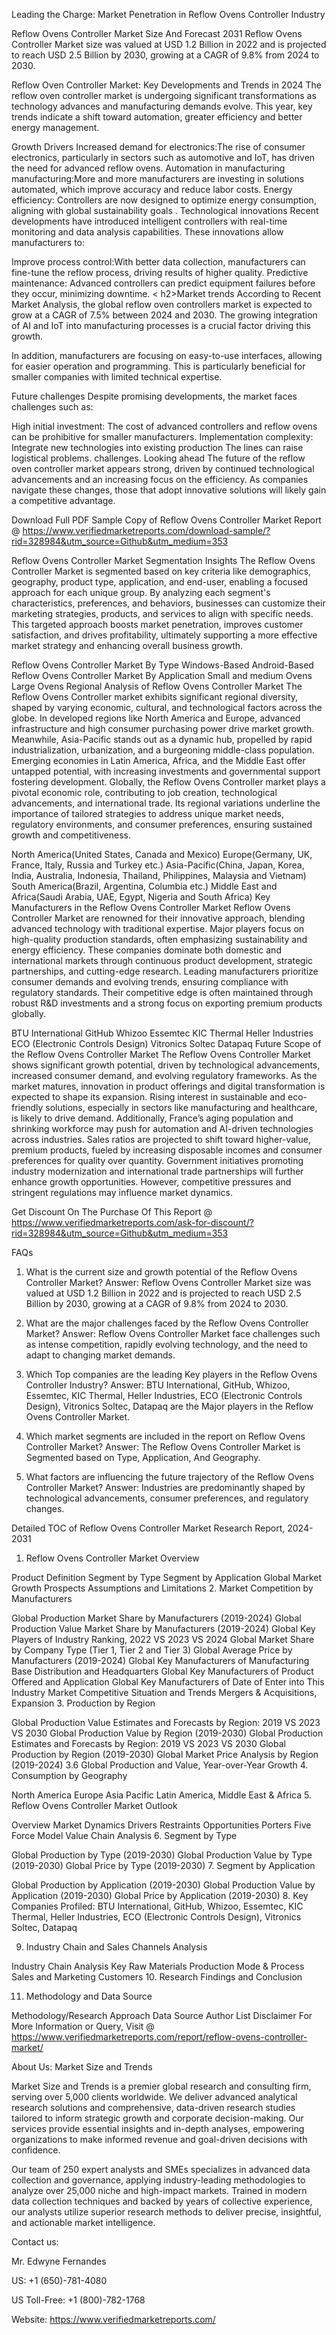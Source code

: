 Leading the Charge: Market Penetration in Reflow Ovens Controller Industry


Reflow Ovens Controller Market Size And Forecast 2031
Reflow Ovens Controller Market size was valued at USD 1.2 Billion in 2022 and is projected to reach USD 2.5 Billion by 2030, growing at a CAGR of 9.8% from 2024 to 2030.

Reflow Oven Controller Market: Key Developments and Trends in 2024
The reflow oven controller market is undergoing significant transformations as technology advances and manufacturing demands evolve. This year, key trends indicate a shift toward automation, greater efficiency and better energy management.

Growth Drivers
Increased demand for electronics:The rise of consumer electronics, particularly in sectors such as automotive and IoT, has driven the need for advanced reflow ovens.
Automation in manufacturing manufacturing:More and more manufacturers are investing in solutions automated, which improve accuracy and reduce labor costs.
Energy efficiency: Controllers are now designed to optimize energy consumption, aligning with global sustainability goals .
Technological innovations
Recent developments have introduced intelligent controllers with real-time monitoring and data analysis capabilities. These innovations allow manufacturers to:

Improve process control:With better data collection, manufacturers can fine-tune the reflow process, driving results of higher quality.
Predictive maintenance: Advanced controllers can predict equipment failures before they occur, minimizing downtime.
< h2>Market trends
According to Recent Market Analysis, the global reflow oven controllers market is expected to grow at a CAGR of 7.5% between 2024 and 2030. The growing integration of AI and IoT into manufacturing processes is a crucial factor driving this growth.

In addition, manufacturers are focusing on easy-to-use interfaces, allowing for easier operation and programming. This is particularly beneficial for smaller companies with limited technical expertise.

Future challenges
Despite promising developments, the market faces challenges such as:

High initial investment: The cost of advanced controllers and reflow ovens can be prohibitive for smaller manufacturers.
Implementation complexity: Integrate new technologies into existing production The lines can raise logistical problems. challenges.
Looking ahead
The future of the reflow oven controller market appears strong, driven by continued technological advancements and an increasing focus on the efficiency. As companies navigate these changes, those that adopt innovative solutions will likely gain a competitive advantage.

Download Full PDF Sample Copy of Reflow Ovens Controller Market Report @ https://www.verifiedmarketreports.com/download-sample/?rid=328984&utm_source=Github&utm_medium=353

Reflow Ovens Controller Market Segmentation Insights
The Reflow Ovens Controller Market is segmented based on key criteria like demographics, geography, product type, application, and end-user, enabling a focused approach for each unique group. By analyzing each segment's characteristics, preferences, and behaviors, businesses can customize their marketing strategies, products, and services to align with specific needs. This targeted approach boosts market penetration, improves customer satisfaction, and drives profitability, ultimately supporting a more effective market strategy and enhancing overall business growth.

Reflow Ovens Controller Market By Type
Windows-Based
Android-Based
Reflow Ovens Controller Market By Application
Small and medium Ovens
Large Ovens
Regional Analysis of Reflow Ovens Controller Market
The Reflow Ovens Controller market exhibits significant regional diversity, shaped by varying economic, cultural, and technological factors across the globe. In developed regions like North America and Europe, advanced infrastructure and high consumer purchasing power drive market growth. Meanwhile, Asia-Pacific stands out as a dynamic hub, propelled by rapid industrialization, urbanization, and a burgeoning middle-class population. Emerging economies in Latin America, Africa, and the Middle East offer untapped potential, with increasing investments and governmental support fostering development. Globally, the Reflow Ovens Controller market plays a pivotal economic role, contributing to job creation, technological advancements, and international trade. Its regional variations underline the importance of tailored strategies to address unique market needs, regulatory environments, and consumer preferences, ensuring sustained growth and competitiveness.

North America(United States, Canada and Mexico)
Europe(Germany, UK, France, Italy, Russia and Turkey etc.)
Asia-Pacific(China, Japan, Korea, India, Australia, Indonesia, Thailand, Philippines, Malaysia and Vietnam)
South America(Brazil, Argentina, Columbia etc.)
Middle East and Africa(Saudi Arabia, UAE, Egypt, Nigeria and South Africa)
Key Manufacturers in the Reflow Ovens Controller Market
Reflow Ovens Controller Market are renowned for their innovative approach, blending advanced technology with traditional expertise. Major players focus on high-quality production standards, often emphasizing sustainability and energy efficiency. These companies dominate both domestic and international markets through continuous product development, strategic partnerships, and cutting-edge research. Leading manufacturers prioritize consumer demands and evolving trends, ensuring compliance with regulatory standards. Their competitive edge is often maintained through robust R&D investments and a strong focus on exporting premium products globally.

BTU International
GitHub
Whizoo
Essemtec
KIC Thermal
Heller Industries
ECO (Electronic Controls Design)
Vitronics Soltec
Datapaq
Future Scope of the Reflow Ovens Controller Market
The Reflow Ovens Controller Market shows significant growth potential, driven by technological advancements, increased consumer demand, and evolving regulatory frameworks. As the market matures, innovation in product offerings and digital transformation is expected to shape its expansion. Rising interest in sustainable and eco-friendly solutions, especially in sectors like manufacturing and healthcare, is likely to drive demand. Additionally, France’s aging population and shrinking workforce may push for automation and AI-driven technologies across industries. Sales ratios are projected to shift toward higher-value, premium products, fueled by increasing disposable incomes and consumer preferences for quality over quantity. Government initiatives promoting industry modernization and international trade partnerships will further enhance growth opportunities. However, competitive pressures and stringent regulations may influence market dynamics.

Get Discount On The Purchase Of This Report @ https://www.verifiedmarketreports.com/ask-for-discount/?rid=328984&utm_source=Github&utm_medium=353

FAQs
1. What is the current size and growth potential of the Reflow Ovens Controller Market?
Answer: Reflow Ovens Controller Market size was valued at USD 1.2 Billion in 2022 and is projected to reach USD 2.5 Billion by 2030, growing at a CAGR of 9.8% from 2024 to 2030.

2. What are the major challenges faced by the Reflow Ovens Controller Market?
Answer: Reflow Ovens Controller Market face challenges such as intense competition, rapidly evolving technology, and the need to adapt to changing market demands.

3. Which Top companies are the leading Key players in the Reflow Ovens Controller Industry?
Answer: BTU International, GitHub, Whizoo, Essemtec, KIC Thermal, Heller Industries, ECO (Electronic Controls Design), Vitronics Soltec, Datapaq are the Major players in the Reflow Ovens Controller Market.

4. Which market segments are included in the report on Reflow Ovens Controller Market?
Answer: The Reflow Ovens Controller Market is Segmented based on Type, Application, And Geography.

5. What factors are influencing the future trajectory of the Reflow Ovens Controller Market?
Answer: Industries are predominantly shaped by technological advancements, consumer preferences, and regulatory changes.

Detailed TOC of Reflow Ovens Controller Market Research Report, 2024-2031
1. Reflow Ovens Controller Market Overview

Product Definition
Segment by Type
Segment by Application
Global Market Growth Prospects
Assumptions and Limitations
2. Market Competition by Manufacturers

Global Production Market Share by Manufacturers (2019-2024)
Global Production Value Market Share by Manufacturers (2019-2024)
Global Key Players of Industry Ranking, 2022 VS 2023 VS 2024
Global Market Share by Company Type (Tier 1, Tier 2 and Tier 3)
Global Average Price by Manufacturers (2019-2024)
Global Key Manufacturers of Manufacturing Base Distribution and Headquarters
Global Key Manufacturers of Product Offered and Application
Global Key Manufacturers of Date of Enter into This Industry
Market Competitive Situation and Trends
Mergers & Acquisitions, Expansion
3. Production by Region

Global Production Value Estimates and Forecasts by Region: 2019 VS 2023 VS 2030
Global Production Value by Region (2019-2030)
Global Production Estimates and Forecasts by Region: 2019 VS 2023 VS 2030
Global Production by Region (2019-2030)
Global Market Price Analysis by Region (2019-2024) 3.6 Global Production and Value, Year-over-Year Growth
4. Consumption by Geography

North America
Europe
Asia Pacific
Latin America, Middle East & Africa
5. Reflow Ovens Controller Market Outlook

Overview
Market Dynamics
Drivers
Restraints
Opportunities
Porters Five Force Model
Value Chain Analysis 
6. Segment by Type

Global Production by Type (2019-2030)
Global Production Value by Type (2019-2030)
Global Price by Type (2019-2030)
7. Segment by Application

Global Production by Application (2019-2030)
Global Production Value by Application (2019-2030)
Global Price by Application (2019-2030)
8. Key Companies Profiled: BTU International, GitHub, Whizoo, Essemtec, KIC Thermal, Heller Industries, ECO (Electronic Controls Design), Vitronics Soltec, Datapaq

9. Industry Chain and Sales Channels Analysis

Industry Chain Analysis
Key Raw Materials
Production Mode & Process
Sales and Marketing
Customers
10. Research Findings and Conclusion

11. Methodology and Data Source

Methodology/Research Approach
Data Source
Author List
Disclaimer
For More Information or Query, Visit @ https://www.verifiedmarketreports.com/report/reflow-ovens-controller-market/

About Us: Market Size and Trends

Market Size and Trends is a premier global research and consulting firm, serving over 5,000 clients worldwide. We deliver advanced analytical research solutions and comprehensive, data-driven research studies tailored to inform strategic growth and corporate decision-making. Our services provide essential insights and in-depth analyses, empowering organizations to make informed revenue and goal-driven decisions with confidence.

Our team of 250 expert analysts and SMEs specializes in advanced data collection and governance, applying industry-leading methodologies to analyze over 25,000 niche and high-impact markets. Trained in modern data collection techniques and backed by years of collective experience, our analysts utilize superior research methods to deliver precise, insightful, and actionable market intelligence.

Contact us:

Mr. Edwyne Fernandes

US: +1 (650)-781-4080

US Toll-Free: +1 (800)-782-1768

Website: https://www.verifiedmarketreports.com/
